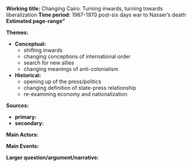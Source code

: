 **Working title:**
Changing Cairo: Turning inwards, turning towards liberalization
**Time period:**
1967-1970
post-six days war to Nasser’s death
**Estimated page-range”**

**Themes:**
- **Conceptual:**
	- shifting inwards
	- changing conceptions of international order
	- search for new allies
	- changing meanings of anti-colonialism
- **Historical:**
	- opening up of the press/politics
	- changing definition of state-press relationship
	- re-examining economy and nationalization

**Sources:**
- **primary:**
- **secondary:**

**Main Actors:**

**Main Events:**

**Larger question/argument/narrative:**